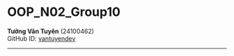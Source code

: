 # OOP_N02_Group10

**Tưởng Văn Tuyên** (24100462)  
   GitHub ID: [vantuyendev](https://github.com/vantuyendev)

---
